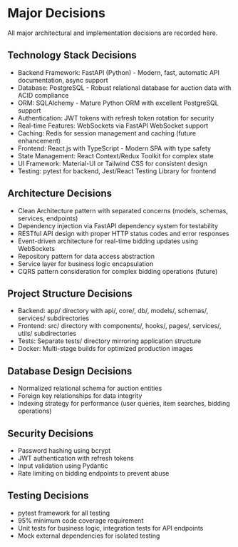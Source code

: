 # Major Decisions

All major architectural and implementation decisions are recorded here.

## Technology Stack Decisions
- Backend Framework: FastAPI (Python) - Modern, fast, automatic API documentation, async support
- Database: PostgreSQL - Robust relational database for auction data with ACID compliance
- ORM: SQLAlchemy - Mature Python ORM with excellent PostgreSQL support
- Authentication: JWT tokens with refresh token rotation for security
- Real-time Features: WebSockets via FastAPI WebSocket support
- Caching: Redis for session management and caching (future enhancement)
- Frontend: React.js with TypeScript - Modern SPA with type safety
- State Management: React Context/Redux Toolkit for complex state
- UI Framework: Material-UI or Tailwind CSS for consistent design
- Testing: pytest for backend, Jest/React Testing Library for frontend

## Architecture Decisions
- Clean Architecture pattern with separated concerns (models, schemas, services, endpoints)
- Dependency injection via FastAPI dependency system for testability
- RESTful API design with proper HTTP status codes and error responses
- Event-driven architecture for real-time bidding updates using WebSockets
- Repository pattern for data access abstraction
- Service layer for business logic encapsulation
- CQRS pattern consideration for complex bidding operations (future)

## Project Structure Decisions
- Backend: app/ directory with api/, core/, db/, models/, schemas/, services/ subdirectories
- Frontend: src/ directory with components/, hooks/, pages/, services/, utils/ subdirectories
- Tests: Separate tests/ directory mirroring application structure
- Docker: Multi-stage builds for optimized production images

## Database Design Decisions
- Normalized relational schema for auction entities
- Foreign key relationships for data integrity
- Indexing strategy for performance (user queries, item searches, bidding operations)

## Security Decisions
- Password hashing using bcrypt
- JWT authentication with refresh tokens
- Input validation using Pydantic
- Rate limiting on bidding endpoints to prevent abuse

## Testing Decisions
- pytest framework for all testing
- 95% minimum code coverage requirement
- Unit tests for business logic, integration tests for API endpoints
- Mock external dependencies for isolated testing

